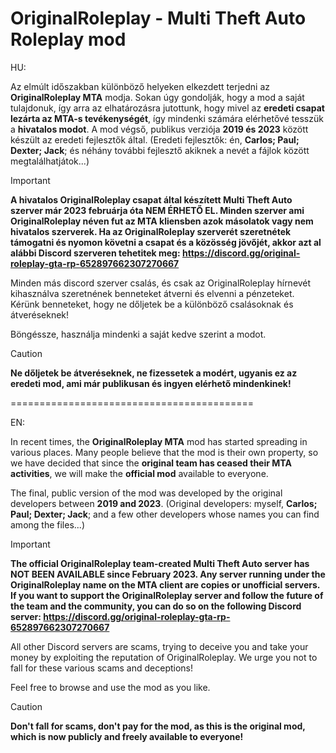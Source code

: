 # OriginalRoleplay - Multi Theft Auto Roleplay mod


HU:

Az elmúlt időszakban különböző helyeken elkezdett terjedni az **OriginalRoleplay MTA** modja. Sokan úgy gondolják, hogy a mod a saját tulajdonuk, így arra az elhatározásra jutottunk, hogy mivel az **eredeti csapat lezárta az MTA-s tevékenységét**, így mindenki számára elérhetővé tesszük a **hivatalos modot**. A mod végső, publikus verziója **2019 és 2023** között készült az eredeti fejlesztők által. (Eredeti fejlesztők: én, **Carlos; Paul; Dexter; Jack**; és néhány további fejlesztő akiknek a nevét a fájlok között megtalálhatjátok...) 

> [!IMPORTANT]
> **A hivatalos OriginalRoleplay csapat által készített Multi Theft Auto szerver már 2023 februárja óta NEM ÉRHETŐ EL. Minden szerver ami OriginalRoleplay néven fut az MTA kliensben azok másolatok vagy nem hivatalos szerverek. Ha az OriginalRoleplay szerverét szeretnétek támogatni és nyomon követni a csapat és a közösség jövőjét, akkor azt al alábbi Discord szerveren tehetitek meg:
> https://discord.gg/original-roleplay-gta-rp-652897662307270667**
>
> Minden más discord szerver csalás, és csak az OriginalRoleplay hírnevét kihasználva szeretnének benneteket átverni és elvenni a pénzeteket. Kérünk benneteket, hogy ne dőljetek be a különböző csalásoknak és átveréseknek!

Böngéssze, használja mindenki a saját kedve szerint a modot. 

> [!CAUTION]
> **Ne dőljetek be átveréseknek, ne fizessetek a modért, ugyanis ez az eredeti mod, ami már publikusan és ingyen elérhető mindenkinek!**

==========================================

EN:


In recent times, the **OriginalRoleplay MTA** mod has started spreading in various places. Many people believe that the mod is their own property, so we have decided that since the **original team has ceased their MTA activities**, we will make the **official mod** available to everyone.

The final, public version of the mod was developed by the original developers between **2019 and 2023**. (Original developers: myself, **Carlos; Paul; Dexter; Jack**; and a few other developers whose names you can find among the files...)

> [!IMPORTANT]
> **The official OriginalRoleplay team-created Multi Theft Auto server has NOT BEEN AVAILABLE since February 2023. Any server running under the OriginalRoleplay name on the MTA client are copies or unofficial servers. If you want to support the OriginalRoleplay server and follow the future of the team and the community, you can do so on the following Discord server:
> https://discord.gg/original-roleplay-gta-rp-652897662307270667**
>
> All other Discord servers are scams, trying to deceive you and take your money by exploiting the reputation of OriginalRoleplay. We urge you not to fall for these various scams and deceptions!

Feel free to browse and use the mod as you like.

> [!CAUTION]
> **Don't fall for scams, don't pay for the mod, as this is the original mod, which is now publicly and freely available to everyone!**
